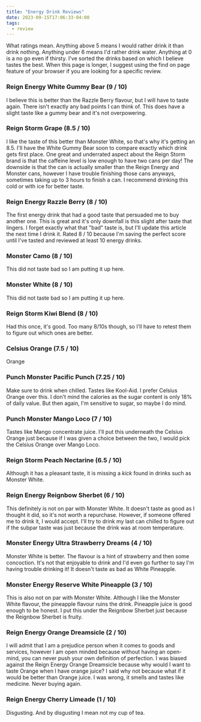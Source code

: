 ```yaml
---
title: "Energy Drink Reviews"
date: 2023-09-15T17:06:33-04:00
tags:
  - review
---
```


What ratings mean. Anything above 5 means I would rather drink it than drink nothing. Anything under 6 means I'd rather drink water. Anything at 0 is a no go even if thirsty. I've sorted the drinks based on which I believe tastes the best. When this page is longer, I suggest using the find on page feature of your browser if you are looking for a specific review.

### Reign Energy White Gummy Bear (9 / 10)

I believe this is better than the Razzle Berry flavour, but I will have to taste again. There isn't exactly any bad points I can think of. This does have a slight taste like a gummy bear and it's not overpowering.

### Reign Storm Grape (8.5 / 10)

I like the taste of this better than Monster White, so that's why it's getting an 8.5. I'll have the White Gummy Bear soon to compare exactly which drink gets first place. One great and underrated aspect about the Reign Storm brand is that the caffeine level is low enough to have two cans per day! The downside is that the can is actually smaller than the Reign Energy and Monster cans, however I have trouble finishing those cans anyways, sometimes taking up to 3 hours to finish a can. I recommend drinking this cold or with ice for better taste.

### Reign Energy Razzle Berry (8 / 10)

The first energy drink that had a good taste that persuaded me to buy another one. This is great and it's only downfall is this slight after taste that lingers. I forget exactly what that "bad" taste is, but I'll update this article the next time I drink it. Rated 8 / 10 because I'm saving the perfect score until I've tasted and reviewed at least 10 energy drinks.

### Monster Camo (8 / 10)

This did not taste bad so I am putting it up here.

### Monster White (8 / 10)

This did not taste bad so I am putting it up here.

### Reign Storm Kiwi Blend (8 / 10)

Had this once, it's good. Too many 8/10s though, so I'll have to retest them to figure out which ones are better.

### Celsius Orange (7.5 / 10)

Orange

### Punch Monster Pacific Punch (7.25 / 10)

Make sure to drink when chilled. Tastes like Kool-Aid. I prefer Celsius Orange over this. I don't mind the calories as the sugar content is only 18% of daily value. But then again, I'm sensitive to sugar, so maybe I do mind.

### Punch Monster Mango Loco (7 / 10)

Tastes like Mango concentrate juice. I'll put this underneath the Celsius Orange just because if I was given a choice between the two, I would pick the Celsius Orange over Mango Loco.

### Reign Storm Peach Nectarine (6.5 / 10)

Although it has a pleasant taste, it is missing a _kick_ found in drinks such as Monster White.

### Reign Energy Reignbow Sherbet (6 / 10)

This definitely is not on par with Monster White. It doesn't taste as good as I thought it did, so it's not worth a repurchase. However, if someone offered me to drink it, I would accept. I'll try to drink my last can chilled to figure out if the subpar taste was just because the drink was at room temperature.

### Monster Energy Ultra Strawberry Dreams (4 / 10)

Monster White is better. The flavour is a hint of strawberry and then some concoction. It's not that enjoyable to drink and I'd even go further to say I'm having trouble drinking it! It doesn't taste as bad as White Pineapple.

### Monster Energy Reserve White Pineapple (3 / 10)

This is also not on par with Monster White. Although I like the Monster White flavour, the pineapple flavour ruins the drink. Pineapple juice is good enough to be honest. I put this under the Reignbow Sherbet just because the Reignbow Sherbet is fruity.

### Reign Energy Orange Dreamsicle (2 / 10)

I will admit that I am a prejudice person when it comes to goods and services, however I am open minded because without having an open-mind, you can never push your own definition of perfection. I was biased against the Reign Energy Orange Dreamsicle because why would I want to taste Orange when I have orange juice?
I said why not because what if it would be better than Orange juice. I was wrong, it smells and tastes like medicine. Never buying again.

### Reign Energy Cherry Limeade (1 / 10)

Disgusting. And by disgusting I mean not my cup of tea.
